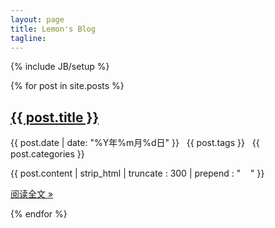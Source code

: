 ```yaml
---
layout: page
title: Lemon's Blog
tagline:  
---
```

{% include JB/setup %}

{% for post in site.posts %}
<div class="row">
<div class="col-md-12">
<h2><a href="{{ BASE_PATH }}{{ post.url }}">{{ post.title }}</a></h2>
<p><span class="glyphicon glyphicon-calendar"></span> <span class="label label-info">{{ post.date | date: "%Y年%m月%d日" }}</span>&nbsp;&nbsp;<span class="glyphicon glyphicon-tags"></span> <span class="label label-default">{{ post.tags }}</span>&nbsp;&nbsp;<span class="glyphicon glyphicon-folder-open"></span> <span class="label label-primary">{{ post.categories }}</span></p>
<p>{{ post.content | strip_html | truncate : 300 | prepend : "&nbsp;&nbsp;&nbsp;&nbsp;" }}</p>  

<p><a class="btn btn-default" href="{{ BASE_PATH }}{{ post.url }}" role="button">阅读全文 &raquo;</a></p>
</div>
</div>
{% endfor %}